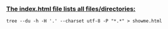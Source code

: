  ### [The index.html file lists all files/directories:](https://stackoverflow.com/a/46383157)

    tree --du -h -H '.' --charset utf-8 -P "*.*" > showme.html

